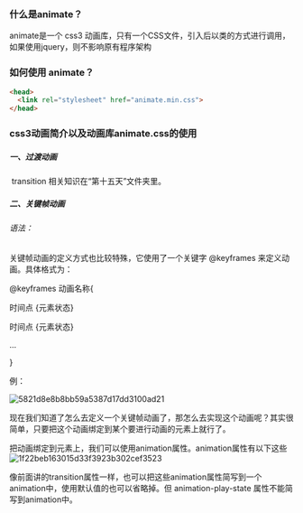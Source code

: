 ### 什么是animate？

animate是一个 css3 动画库，只有一个CSS文件，引入后以类的方式进行调用，如果使用jquery，则不影响原有程序架构



### 如何使用 animate？

```html
<head>
  <link rel="stylesheet" href="animate.min.css">
</head>
```



### css3动画简介以及动画库animate.css的使用



##### 一、过渡动画

​	transition 相关知识在“第十五天”文件夹里。



##### 二、关键帧动画

###### 语法：

关键帧动画的定义方式也比较特殊，它使用了一个关键字 @keyframes 来定义动画。具体格式为：

@keyframes 动画名称{

   时间点 {元素状态}

   时间点 {元素状态}

   …

}

例：

![5821d8e8b8bb59a5387d17dd3100ad21](C:\Users\费翔\Desktop\前端学习路线\第十六天\5821d8e8b8bb59a5387d17dd3100ad21.png)

现在我们知道了怎么去定义一个关键帧动画了，那怎么去实现这个动画呢？其实很简单，只要把这个动画绑定到某个要进行动画的元素上就行了。

把动画绑定到元素上，我们可以使用animation属性。animation属性有以下这些![1f22beb163015d33f3923b302cef3523](C:\Users\费翔\Desktop\前端学习路线\第十六天\1f22beb163015d33f3923b302cef3523.png)

像前面讲的transition属性一样，也可以把这些animation属性简写到一个animation中，使用默认值的也可以省略掉。但 animation-play-state 属性不能简写到animation中。